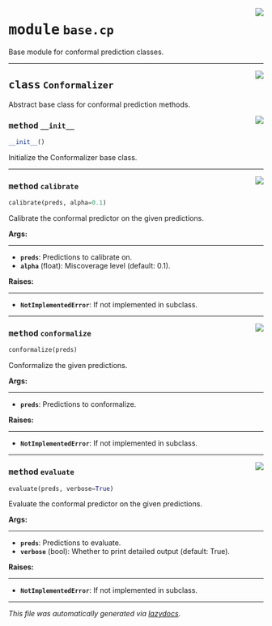 <!-- markdownlint-disable -->

<a href="https://github.com/leoandeol/cods/blob/main/cods/base/cp.py#L0"><img align="right" style="float:right;" src="https://img.shields.io/badge/-source-cccccc?style=flat-square"></a>

# <kbd>module</kbd> `base.cp`
Base module for conformal prediction classes. 



---

<a href="https://github.com/leoandeol/cods/blob/main/cods/base/cp.py#L4"><img align="right" style="float:right;" src="https://img.shields.io/badge/-source-cccccc?style=flat-square"></a>

## <kbd>class</kbd> `Conformalizer`
Abstract base class for conformal prediction methods. 

<a href="https://github.com/leoandeol/cods/blob/main/cods/base/cp.py#L7"><img align="right" style="float:right;" src="https://img.shields.io/badge/-source-cccccc?style=flat-square"></a>

### <kbd>method</kbd> `__init__`

```python
__init__()
```

Initialize the Conformalizer base class. 




---

<a href="https://github.com/leoandeol/cods/blob/main/cods/base/cp.py#L11"><img align="right" style="float:right;" src="https://img.shields.io/badge/-source-cccccc?style=flat-square"></a>

### <kbd>method</kbd> `calibrate`

```python
calibrate(preds, alpha=0.1)
```

Calibrate the conformal predictor on the given predictions. 



**Args:**
 
---- 
 - <b>`preds`</b>:  Predictions to calibrate on. 
 - <b>`alpha`</b> (float):  Miscoverage level (default: 0.1). 



**Raises:**
 
------ 
 - <b>`NotImplementedError`</b>:  If not implemented in subclass. 

---

<a href="https://github.com/leoandeol/cods/blob/main/cods/base/cp.py#L28"><img align="right" style="float:right;" src="https://img.shields.io/badge/-source-cccccc?style=flat-square"></a>

### <kbd>method</kbd> `conformalize`

```python
conformalize(preds)
```

Conformalize the given predictions. 



**Args:**
 
---- 
 - <b>`preds`</b>:  Predictions to conformalize. 



**Raises:**
 
------ 
 - <b>`NotImplementedError`</b>:  If not implemented in subclass. 

---

<a href="https://github.com/leoandeol/cods/blob/main/cods/base/cp.py#L44"><img align="right" style="float:right;" src="https://img.shields.io/badge/-source-cccccc?style=flat-square"></a>

### <kbd>method</kbd> `evaluate`

```python
evaluate(preds, verbose=True)
```

Evaluate the conformal predictor on the given predictions. 



**Args:**
 
---- 
 - <b>`preds`</b>:  Predictions to evaluate. 
 - <b>`verbose`</b> (bool):  Whether to print detailed output (default: True). 



**Raises:**
 
------ 
 - <b>`NotImplementedError`</b>:  If not implemented in subclass. 




---

_This file was automatically generated via [lazydocs](https://github.com/ml-tooling/lazydocs)._
